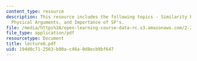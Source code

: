 ```yaml
---
content_type: resource
description: This resource includes the following topics - Similarity Parameters from
  Physical Arguments, and Importance of SP's.
file: /media/https%3A/open-learning-course-data-rc.s3.amazonaws.com/2-20-marine-hydrodynamics-13-021-spring-2005/194d0c712563b80ac46a0d8ecb9bf647_lecture6.pdf
file_type: application/pdf
resourcetype: Document
title: lecture6.pdf
uid: 194d0c71-2563-b80a-c46a-0d8ecb9bf647
---
```

